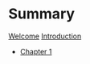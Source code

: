 # Summary


[Welcome](./welcome.md)
[Introduction](./introduction.md)
- [Chapter 1](./chapter_1.md)

